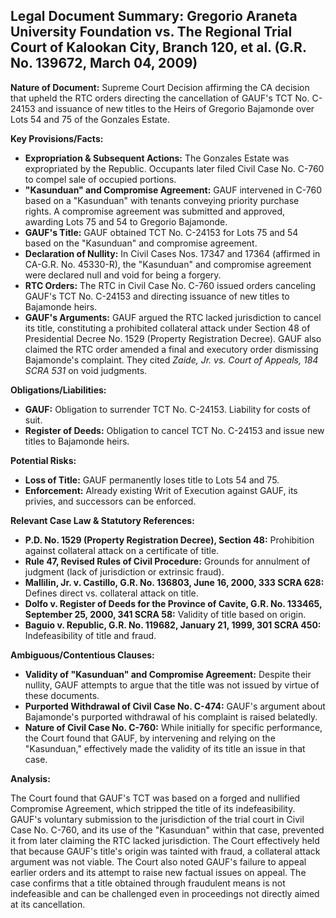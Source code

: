 ## Legal Document Summary: Gregorio Araneta University Foundation vs. The Regional Trial Court of Kalookan City, Branch 120, et al. (G.R. No. 139672, March 04, 2009)

**Nature of Document:** Supreme Court Decision affirming the CA decision that upheld the RTC orders directing the cancellation of GAUF's TCT No. C-24153 and issuance of new titles to the Heirs of Gregorio Bajamonde over Lots 54 and 75 of the Gonzales Estate.

**Key Provisions/Facts:**

*   **Expropriation & Subsequent Actions:** The Gonzales Estate was expropriated by the Republic.  Occupants later filed Civil Case No. C-760 to compel sale of occupied portions.
*   **"Kasunduan" and Compromise Agreement:** GAUF intervened in C-760 based on a "Kasunduan" with tenants conveying priority purchase rights. A compromise agreement was submitted and approved, awarding Lots 75 and 54 to Gregorio Bajamonde.
*   **GAUF's Title:** GAUF obtained TCT No. C-24153 for Lots 75 and 54 based on the "Kasunduan" and compromise agreement.
*   **Declaration of Nullity:**  In Civil Cases Nos. 17347 and 17364 (affirmed in CA-G.R. No. 45330-R), the "Kasunduan" and compromise agreement were declared null and void for being a forgery.
*   **RTC Orders:** The RTC in Civil Case No. C-760 issued orders canceling GAUF's TCT No. C-24153 and directing issuance of new titles to Bajamonde heirs.
*   **GAUF's Arguments:** GAUF argued the RTC lacked jurisdiction to cancel its title, constituting a prohibited collateral attack under Section 48 of Presidential Decree No. 1529 (Property Registration Decree).  GAUF also claimed the RTC order amended a final and executory order dismissing Bajamonde's complaint. They cited *Zaide, Jr. vs. Court of Appeals, 184 SCRA 531* on void judgments.

**Obligations/Liabilities:**

*   **GAUF:** Obligation to surrender TCT No. C-24153. Liability for costs of suit.
*   **Register of Deeds:** Obligation to cancel TCT No. C-24153 and issue new titles to Bajamonde heirs.

**Potential Risks:**

*   **Loss of Title:** GAUF permanently loses title to Lots 54 and 75.
*   **Enforcement:**  Already existing Writ of Execution against GAUF, its privies, and successors can be enforced.

**Relevant Case Law & Statutory References:**

*   **P.D. No. 1529 (Property Registration Decree), Section 48:**  Prohibition against collateral attack on a certificate of title.
*   **Rule 47, Revised Rules of Civil Procedure:**  Grounds for annulment of judgment (lack of jurisdiction or extrinsic fraud).
*   **Mallilin, Jr. v. Castillo, G.R. No. 136803, June 16, 2000, 333 SCRA 628:** Defines direct vs. collateral attack on title.
*   **Dolfo v. Register of Deeds for the Province of Cavite, G.R. No. 133465, September 25, 2000, 341 SCRA 58:**  Validity of title based on origin.
*   **Baguio v. Republic, G.R. No. 119682, January 21, 1999, 301 SCRA 450:** Indefeasibility of title and fraud.

**Ambiguous/Contentious Clauses:**

*   **Validity of "Kasunduan" and Compromise Agreement:** Despite their nullity, GAUF attempts to argue that the title was not issued by virtue of these documents.
*   **Purported Withdrawal of Civil Case No. C-474:** GAUF's argument about Bajamonde's purported withdrawal of his complaint is raised belatedly.
*   **Nature of Civil Case No. C-760:** While initially for specific performance, the Court found that GAUF, by intervening and relying on the "Kasunduan," effectively made the validity of its title an issue in that case.

**Analysis:**

The Court found that GAUF's TCT was based on a forged and nullified Compromise Agreement, which stripped the title of its indefeasibility.  GAUF's voluntary submission to the jurisdiction of the trial court in Civil Case No. C-760, and its use of the "Kasunduan" within that case, prevented it from later claiming the RTC lacked jurisdiction. The Court effectively held that because GAUF's title's origin was tainted with fraud, a collateral attack argument was not viable. The Court also noted GAUF's failure to appeal earlier orders and its attempt to raise new factual issues on appeal.  The case confirms that a title obtained through fraudulent means is not indefeasible and can be challenged even in proceedings not directly aimed at its cancellation.
